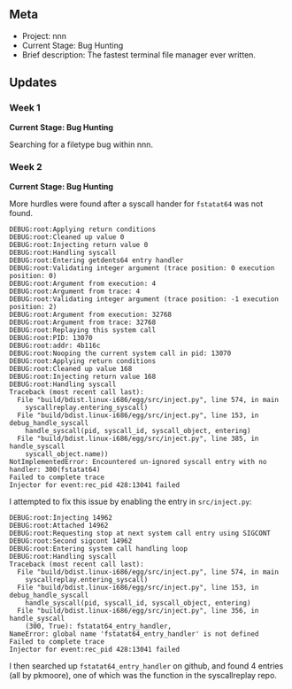 ## Meta
* Project: nnn
* Current Stage: Bug Hunting
* Brief description: The fastest terminal file manager ever written. 

## Updates


### Week 1

**Current Stage: Bug Hunting**

Searching for a filetype bug within nnn.


### Week 2

**Current Stage: Bug Hunting**

More hurdles were found after a syscall hander for `fstatat64` was not found. 

```
DEBUG:root:Applying return conditions
DEBUG:root:Cleaned up value 0
DEBUG:root:Injecting return value 0
DEBUG:root:Handling syscall
DEBUG:root:Entering getdents64 entry handler
DEBUG:root:Validating integer argument (trace position: 0 execution position: 0)
DEBUG:root:Argument from execution: 4
DEBUG:root:Argument from trace: 4
DEBUG:root:Validating integer argument (trace position: -1 execution position: 2)
DEBUG:root:Argument from execution: 32768
DEBUG:root:Argument from trace: 32768
DEBUG:root:Replaying this system call
DEBUG:root:PID: 13070
DEBUG:root:addr: 4b116c
DEBUG:root:Nooping the current system call in pid: 13070
DEBUG:root:Applying return conditions
DEBUG:root:Cleaned up value 168
DEBUG:root:Injecting return value 168
DEBUG:root:Handling syscall
Traceback (most recent call last):
  File "build/bdist.linux-i686/egg/src/inject.py", line 574, in main
    syscallreplay.entering_syscall)
  File "build/bdist.linux-i686/egg/src/inject.py", line 153, in debug_handle_syscall
    handle_syscall(pid, syscall_id, syscall_object, entering)
  File "build/bdist.linux-i686/egg/src/inject.py", line 385, in handle_syscall
    syscall_object.name))
NotImplementedError: Encountered un-ignored syscall entry with no handler: 300(fstatat64)
Failed to complete trace
Injector for event:rec_pid 428:13041 failed
```

I attempted to fix this issue by enabling the entry in `src/inject.py`:

```
DEBUG:root:Injecting 14962
DEBUG:root:Attached 14962
DEBUG:root:Requesting stop at next system call entry using SIGCONT
DEBUG:root:Second sigcont 14962
DEBUG:root:Entering system call handling loop
DEBUG:root:Handling syscall
Traceback (most recent call last):
  File "build/bdist.linux-i686/egg/src/inject.py", line 574, in main
    syscallreplay.entering_syscall)
  File "build/bdist.linux-i686/egg/src/inject.py", line 153, in debug_handle_syscall
    handle_syscall(pid, syscall_id, syscall_object, entering)
  File "build/bdist.linux-i686/egg/src/inject.py", line 356, in handle_syscall
    (300, True): fstatat64_entry_handler,
NameError: global name 'fstatat64_entry_handler' is not defined
Failed to complete trace
Injector for event:rec_pid 428:13041 failed
```

I then searched up `fstatat64_entry_handler` on github, and found 4 entries (all by pkmoore), one of which was the function in the syscallreplay repo.
